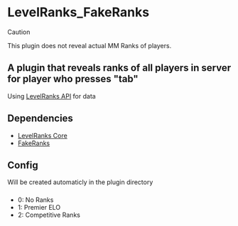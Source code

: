 # LevelRanks_FakeRanks

> [!CAUTION]
> This plugin does not reveal actual MM Ranks of players.

## A plugin that reveals ranks of all players in server for player who presses "tab"

Using [LevelRanks API](https://github.com/ABKAM2023/CS2-LevelsRanks-Core) for data

## Dependencies

- [LevelRanks Core](https://github.com/ABKAM2023/CS2-LevelsRanks-Core)
- [FakeRanks](https://github.com/Cruze03/FakeRanks-RevealAll)

## Config

Will be created automaticly in the plugin directory

###

- 0: No Ranks
- 1: Premier ELO
- 2: Competitive Ranks
